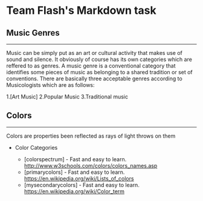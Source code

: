 # Team Flash's Markdown task

## Music Genres
---------------
   Music can be simply put as an art or cultural activity that makes use of sound and silence. It obviously of course has its own categories which are reffered to as genres. A music genre is a conventional category that identifies some pieces of music as belonging to a shared tradition or set of conventions.
   There are basically three acceptable genres according to Musicologists which are as follows:
   
  1.[Art Music]
  2.Popular Music
  3.Traditional music

## Colors

-------------


Colors are properties been reflected as rays of light throws on them

* Color Categories

  * [colorspectrum] - Fast and easy to learn. <http://www.w3schools.com/colors/colors_names.asp>
  * [primarycolors] - Fast and easy to learn. <https://en.wikipedia.org/wiki/Lists_of_colors>
  * [mysecondarycolors] - Fast and easy to learn. <https://en.wikipedia.org/wiki/Color_term>
  
